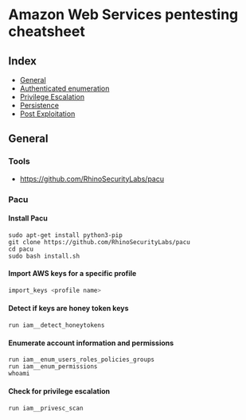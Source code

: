 # Amazon Web Services pentesting cheatsheet
## Index
* [General](#General)
* [Authenticated enumeration](authenticated-enumeration.md )
* [Privilege Escalation](privilege-escalation.md)
* [Persistence](persistence.md)
* [Post Exploitation](post-exploitation.md)

## General
### Tools
- https://github.com/RhinoSecurityLabs/pacu

### Pacu

#### Install Pacu
```
sudo apt-get install python3-pip
git clone https://github.com/RhinoSecurityLabs/pacu
cd pacu
sudo bash install.sh
```

#### Import AWS keys for a specific profile
```bash
import_keys <profile name>
```

#### Detect if keys are honey token keys
```
run iam__detect_honeytokens
```

#### Enumerate account information and permissions
```
run iam__enum_users_roles_policies_groups
run iam__enum_permissions
whoami
```

#### Check for privilege escalation 
```bash
run iam__privesc_scan
```


